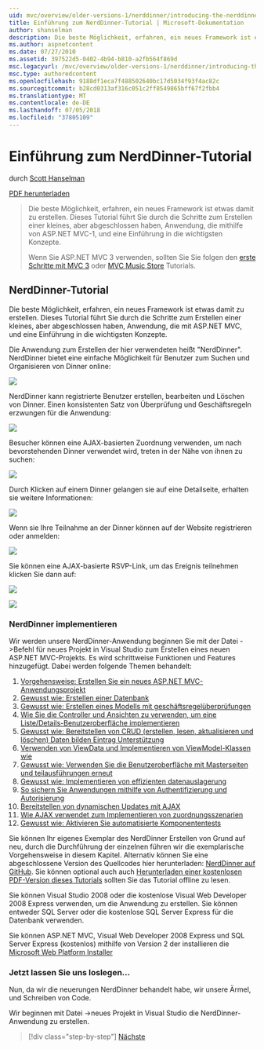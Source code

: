 ```yaml
---
uid: mvc/overview/older-versions-1/nerddinner/introducing-the-nerddinner-tutorial
title: Einführung zum NerdDinner-Tutorial | Microsoft-Dokumentation
author: shanselman
description: Die beste Möglichkeit, erfahren, ein neues Framework ist etwas damit zu erstellen. In diesem Tutorial erläutert, wie Sie eine kleine, aber abgeschlossen ist,-Anwendung, die mithilfe von P.NET-Konfiguration erstellen...
ms.author: aspnetcontent
ms.date: 07/27/2010
ms.assetid: 397522d5-0402-4b94-b810-a2fb564f869d
msc.legacyurl: /mvc/overview/older-versions-1/nerddinner/introducing-the-nerddinner-tutorial
msc.type: authoredcontent
ms.openlocfilehash: 9188df1eca7f488502640bc17d5034f93f4ac82c
ms.sourcegitcommit: b28cd0313af316c051c2ff8549865bff67f2fbb4
ms.translationtype: MT
ms.contentlocale: de-DE
ms.lasthandoff: 07/05/2018
ms.locfileid: "37805109"
---
```

<a name="introducing-the-nerddinner-tutorial"></a>Einführung zum NerdDinner-Tutorial
====================
durch [Scott Hanselman](https://github.com/shanselman)

[PDF herunterladen](http://aspnetmvcbook.s3.amazonaws.com/aspnetmvc-nerdinner_v1.pdf)

> Die beste Möglichkeit, erfahren, ein neues Framework ist etwas damit zu erstellen. Dieses Tutorial führt Sie durch die Schritte zum Erstellen einer kleines, aber abgeschlossen haben, Anwendung, die mithilfe von ASP.NET MVC-1, und eine Einführung in die wichtigsten Konzepte.
> 
> Wenn Sie ASP.NET MVC 3 verwenden, sollten Sie Sie folgen den [erste Schritte mit MVC 3](../../older-versions/getting-started-with-aspnet-mvc3/cs/intro-to-aspnet-mvc-3.md) oder [MVC Music Store](../../older-versions/mvc-music-store/mvc-music-store-part-1.md) Tutorials.


## <a name="nerddinner-tutorial"></a>NerdDinner-Tutorial

Die beste Möglichkeit, erfahren, ein neues Framework ist etwas damit zu erstellen. Dieses Tutorial führt Sie durch die Schritte zum Erstellen einer kleines, aber abgeschlossen haben, Anwendung, die mit ASP.NET MVC, und eine Einführung in die wichtigsten Konzepte.

Die Anwendung zum Erstellen der hier verwendeten heißt "NerdDinner". NerdDinner bietet eine einfache Möglichkeit für Benutzer zum Suchen und Organisieren von Dinner online:

![](introducing-the-nerddinner-tutorial/_static/image1.png)

NerdDinner kann registrierte Benutzer erstellen, bearbeiten und Löschen von Dinner. Einen konsistenten Satz von Überprüfung und Geschäftsregeln erzwungen für die Anwendung:

![](introducing-the-nerddinner-tutorial/_static/image2.png)

Besucher können eine AJAX-basierten Zuordnung verwenden, um nach bevorstehenden Dinner verwendet wird, treten in der Nähe von ihnen zu suchen:

![](introducing-the-nerddinner-tutorial/_static/image3.png)

Durch Klicken auf einem Dinner gelangen sie auf eine Detailseite, erhalten sie weitere Informationen:

![](introducing-the-nerddinner-tutorial/_static/image4.png)

Wenn sie Ihre Teilnahme an der Dinner können auf der Website registrieren oder anmelden:

![](introducing-the-nerddinner-tutorial/_static/image5.png)

Sie können eine AJAX-basierte RSVP-Link, um das Ereignis teilnehmen klicken Sie dann auf:

![](introducing-the-nerddinner-tutorial/_static/image6.png)

![](introducing-the-nerddinner-tutorial/_static/image7.png)

### <a name="implementing-nerddinner"></a>NerdDinner implementieren

Wir werden unsere NerdDinner-Anwendung beginnen Sie mit der Datei -&gt;Befehl für neues Projekt in Visual Studio zum Erstellen eines neuen ASP.NET MVC-Projekts. Es wird schrittweise Funktionen und Features hinzugefügt. Dabei werden folgende Themen behandelt:

1. [Vorgehensweise: Erstellen Sie ein neues ASP.NET MVC-Anwendungsprojekt](# "Erstellen eines neuen ASP.NET MVC-Projekts")
2. [Gewusst wie: Erstellen einer Datenbank](# "erstellen Sie eine Datenbank")
3. [Gewusst wie: Erstellen eines Modells mit geschäftsregelüberprüfungen](# "Erstellen eines Modells mit Geschäftsregelüberprüfungen")
4. [Wie Sie die Controller und Ansichten zu verwenden, um eine Liste/Details-Benutzeroberfläche implementieren](# "verwenden Controller und Ansichten zum Implementieren einer Auflistungs-/Detailbenutzeroberfläche")
5. [Gewusst wie: Bereitstellen von CRUD (erstellen, lesen, aktualisieren und löschen) Daten bilden Eintrag Unterstützung](# "bieten CRUD (Create, Read, Update, Delete) Daten Formular Eingabe unterstützt")
6. [Verwenden von ViewData und Implementieren von ViewModel-Klassen wie](# "Verwenden von ViewData und Implementieren von ViewModel-Klassen")
7. [Gewusst wie: Verwenden Sie die Benutzeroberfläche mit Masterseiten und teilausführungen erneut](# "Wiederverwenden von UI mithilfe von Masterseiten und Teilausführungen")
8. [Gewusst wie: Implementieren von effizienten datenauslagerung](# "implementieren effizient Daten Paging")
9. [So sichern Sie Anwendungen mithilfe von Authentifizierung und Autorisierung](# "sichere Anwendungen mithilfe von Authentifizierung und Autorisierung")
10. [Bereitstellen von dynamischen Updates mit AJAX](# "AJAX zu übermitteln, dynamische Updates verwenden")
11. [Wie AJAX verwendet zum Implementieren von zuordnungsszenarien](# "AJAX verwenden, zum Implementieren von Zuordnungsszenarien")
12. [Gewusst wie: Aktivieren Sie automatisierte Komponententests](# "automatisierte Komponententests aktivieren")

Sie können Ihr eigenes Exemplar des NerdDinner Erstellen von Grund auf neu, durch die Durchführung der einzelnen führen wir die exemplarische Vorgehensweise in diesem Kapitel. Alternativ können Sie eine abgeschlossene Version des Quellcodes hier herunterladen: [NerdDinner auf GitHub](https://github.com/AspNetMVPSamples/NerdDinner). Sie können optional auch auch [Herunterladen einer kostenlosen PDF-Version dieses Tutorials](http://aspnetmvcbook.s3.amazonaws.com/aspnetmvc-nerdinner_v1.pdf) sollten Sie das Tutorial offline zu lesen.

Sie können Visual Studio 2008 oder die kostenlose Visual Web Developer 2008 Express verwenden, um die Anwendung zu erstellen. Sie können entweder SQL Server oder die kostenlose SQL Server Express für die Datenbank verwenden.

Sie können ASP.NET MVC, Visual Web Developer 2008 Express und SQL Server Express (kostenlos) mithilfe von Version 2 der installieren die [Microsoft Web Platform Installer](https://www.microsoft.com/web/downloads/platform.aspx)

### <a name="now-lets-get-started"></a>Jetzt lassen Sie uns loslegen...

Nun, da wir die neuerungen NerdDinner behandelt habe, wir unsere Ärmel, und Schreiben von Code.

Wir beginnen mit Datei -&gt;neues Projekt in Visual Studio die NerdDinner-Anwendung zu erstellen.

> [!div class="step-by-step"]
> [Nächste](create-a-new-aspnet-mvc-project.md)
